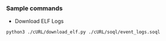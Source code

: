 ### Sample commands

- Download ELF Logs
```bash
python3 ./cURL/download_elf.py ./cURL/soql/event_logs.soql   
```
